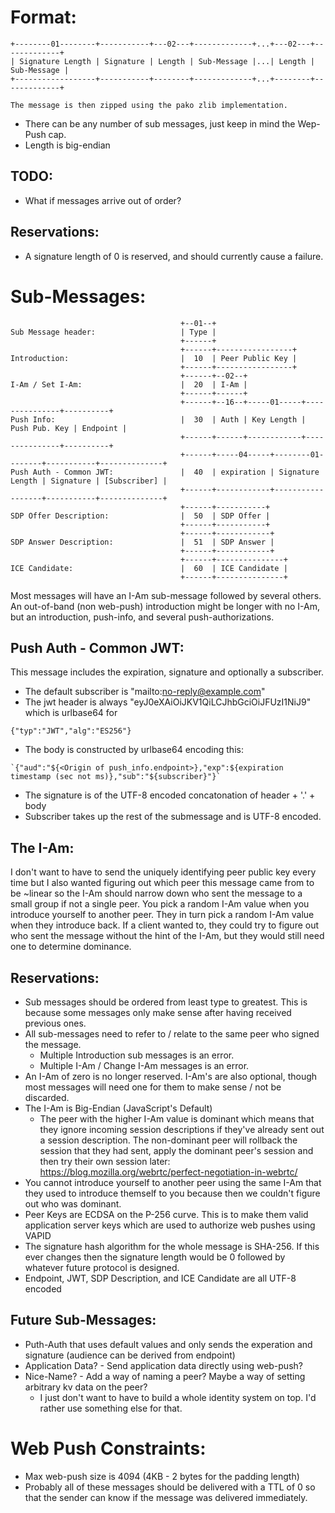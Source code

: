 # Format:
```
+--------01--------+-----------+---02---+-------------+...+---02---+-------------+
| Signature Length | Signature | Length | Sub-Message |...| Length | Sub-Message |
+------------------+-----------+--------+-------------+...+--------+-------------+

The message is then zipped using the pako zlib implementation.
```
* There can be any number of sub messages, just keep in mind the Wep-Push cap.
* Length is big-endian

## TODO:
* What if messages arrive out of order?

## Reservations:
* A signature length of 0 is reserved, and should currently cause a failure.

# Sub-Messages:
```
                                      +--01--+
Sub Message header:                   | Type |
                                      +------+
                                      +------+-----------------+
Introduction:                         |  10  | Peer Public Key |
                                      +------+-----------------+
                                      +------+--02--+
I-Am / Set I-Am:                      |  20  | I-Am |
                                      +------+------+
                                      +------+--16--+-----01-----+---------------+----------+
Push Info:                            |  30  | Auth | Key Length | Push Pub. Key | Endpoint |
                                      +------+------+------------+---------------+----------+
                                      +------+-----04-----+--------01--------+-----------+--------------+
Push Auth - Common JWT:               |  40  | expiration | Signature Length | Signature | [Subscriber] |
                                      +------+------------+------------------+-----------+--------------+
                                      +------+-----------+
SDP Offer Description:                |  50  | SDP Offer |
                                      +------+-----------+
                                      +------+------------+
SDP Answer Description:               |  51  | SDP Answer |
                                      +------+------------+
                                      +------+---------------+
ICE Candidate:                        |  60  | ICE Candidate |
                                      +------+---------------+
```
Most messages will have an I-Am sub-message followed by several others.  An out-of-band (non web-push) introduction might be longer with no I-Am, but an introduction, push-info, and several push-authorizations.

## Push Auth - Common JWT:
This message includes the expiration, signature and optionally a subscriber.
* The default subscriber is "mailto:no-reply@example.com"
* The jwt header is always "eyJ0eXAiOiJKV1QiLCJhbGciOiJFUzI1NiJ9" which is urlbase64 for 
```
{"typ":"JWT","alg":"ES256"}
```
* The body is constructed by urlbase64 encoding this: 
```
`{"aud":"${<Origin of push_info.endpoint>},"exp":${expiration timestamp (sec not ms)},"sub":"${subscriber}"}`
```
* The signature is of the UTF-8 encoded concatonation of header + '.' + body
* Subscriber takes up the rest of the submessage and is UTF-8 encoded.


## The I-Am:
I don't want to have to send the uniquely identifying peer public key every time but I also wanted figuring out which peer this message came from to be ~linear so the I-Am should narrow down who sent the message to a small group if not a single peer. You pick a random I-Am value when you introduce yourself to another peer.  They in turn pick a random I-Am value when they introduce back.  If a client wanted to, they could try to figure out who sent the message without the hint of the I-Am, but they would still need one to determine dominance.

## Reservations:
* Sub messages should be ordered from least type to greatest.  This is because some messages only make sense after having received previous ones.
* All sub-messages need to refer to / relate to the same peer who signed the message.
  * Multiple Introduction sub messages is an error.
  * Multiple I-Am / Change I-Am messages is an error.
* An I-Am of zero is no longer reserved.  I-Am's are also optional, though most messages will need one for them to make sense / not be discarded.
* The I-Am is Big-Endian (JavaScript's Default)
  * The peer with the higher I-Am value is dominant which means that they ignore incoming session descriptions if they've already sent out a session description.  The non-dominant peer will rollback the session that they had sent, apply the dominant peer's session and then try their own session later: https://blog.mozilla.org/webrtc/perfect-negotiation-in-webrtc/
* You cannot introduce yourself to another peer using the same I-Am that they used to introduce themself to you because then we couldn't figure out who was dominant.
* Peer Keys are ECDSA on the P-256 curve.  This is to make them valid application server keys which are used to authorize web pushes using VAPID
* The signature hash algorithm for the whole message is SHA-256.  If this ever changes then the signature length would be 0 followed by whatever future protocol is designed.
* Endpoint, JWT, SDP Description, and ICE Candidate are all UTF-8 encoded

## Future Sub-Messages:
* Puth-Auth that uses default values and only sends the experation and signature (audience can be derived from endpoint)
* Application Data? - Send application data directly using web-push?
* Nice-Name? - Add a way of naming a peer?  Maybe a way of setting arbitrary kv data on the peer?
  * I just don't want to have to build a whole identity system on top.  I'd rather use something else for that.

# Web Push Constraints:
* Max web-push size is 4094 (4KB - 2 bytes for the padding length)
* Probably all of these messages should be delivered with a TTL of 0 so that the sender can know if the message was delivered immediately.